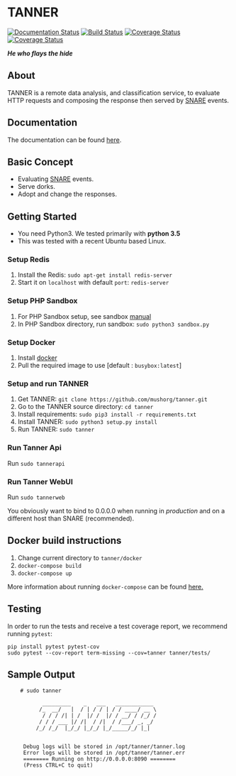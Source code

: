 TANNER
======
[![Documentation Status](https://readthedocs.org/projects/tanner/badge/?version=latest)](http://tanner.readthedocs.io/en/latest/?badge=latest)
[![Build Status](https://travis-ci.org/mushorg/tanner.svg?branch=master)](https://travis-ci.org/mushorg/tanner)
[![Coverage Status](https://coveralls.io/repos/github/mushorg/tanner/badge.svg?branch=master)](https://coveralls.io/github/mushorg/tanner?branch=master)
[![Coverage Status](https://coveralls.io/repos/github/mushorg/tanner/badge.svg?branch=develop)](https://coveralls.io/github/mushorg/tanner?branch=develop)

<b><i>He who flays the hide</b></i>

About
--------
TANNER is a remote data analysis, and classification service, to evaluate HTTP requests and composing the response then served by [SNARE](https://github.com/mushorg/snare) events.

Documentation
---------------
The documentation can be found [here](http://tanner.readthedocs.io).

Basic Concept
-------------

- Evaluating [SNARE](https://github.com/mushorg/snare) events.
- Serve dorks.
- Adopt and change the responses.


Getting Started
---------------

- You need Python3. We tested primarily with **python 3.5**
- This was tested with a recent Ubuntu based Linux.


### Setup Redis


1. Install the Redis: ``sudo apt-get install redis-server``
2. Start it on ``localhost`` with default ``port``: ``redis-server``

### Setup PHP Sandbox


1. For PHP Sandbox setup, see sandbox [manual](https://github.com/mushorg/phpox)
2. In PHP Sandbox directory, run sandbox: ``sudo python3 sandbox.py``

### Setup Docker


1. Install [docker](https://docs.docker.com/engine/installation/linux/ubuntu/)
2. Pull the required image to use [default : ``busybox:latest``]

### Setup and run TANNER


1. Get TANNER: `git clone https://github.com/mushorg/tanner.git`
2. Go to the TANNER source  directory: ``cd tanner``
3. Install requirements: `sudo pip3 install -r requirements.txt`
4. Install TANNER: ``sudo python3 setup.py install``
5. Run TANNER: ``sudo tanner``

### Run Tanner Api

Run ``sudo tannerapi``

### Run Tanner WebUI

Run ``sudo tannerweb``

You obviously want to bind to 0.0.0.0 when running in <i>production</i> and on a different host than SNARE (recommended).

## Docker build instructions
1. Change current directory to `tanner/docker`
2. `docker-compose build`
3. `docker-compose up`

More information about running `docker-compose` can be found [here.](https://docs.docker.com/compose/gettingstarted/)

## Testing

In order to run the tests and receive a test coverage report, we recommend running `pytest`:


    pip install pytest pytest-cov
    sudo pytest --cov-report term-missing --cov=tanner tanner/tests/

## Sample Output


```shell
    # sudo tanner

           _________    _   ___   ____________
          /_  __/   |  / | / / | / / ____/ __ \
           / / / /| | /  |/ /  |/ / __/ / /_/ /
          / / / ___ |/ /|  / /|  / /___/ _, _/
         /_/ /_/  |_/_/ |_/_/ |_/_____/_/ |_|


     Debug logs will be stored in /opt/tanner/tanner.log
     Error logs will be stored in /opt/tanner/tanner.err
     ======== Running on http://0.0.0.0:8090 ========
     (Press CTRL+C to quit)

```

